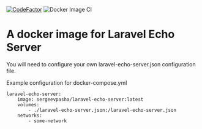 [![CodeFactor](https://www.codefactor.io/repository/github/sergeevpasha/laravel-echo-server-docker-image/badge)](https://www.codefactor.io/repository/github/sergeevpasha/laravel-echo-server-docker-image)
![Docker Image CI](https://github.com/sergeevpasha/laravel-echo-server-docker-image/workflows/Docker%20Image%20CI/badge.svg)

# A docker image for Laravel Echo Server

You will need to configure your own laravel-echo-server.json configuration file.

Example configuration for docker-compose.yml
```
laravel-echo-server:
    image: sergeevpasha/laravel-echo-server:latest
    volumes:
        - ./laravel-echo-server.json:/laravel-echo-server.json
    networks:
        - some-network
```

